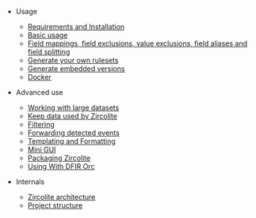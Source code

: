 * Usage
    * [Requirements and Installation](Usage.md#requirements-and-installation)
    * [Basic usage](Usage.md#basic-usage)
    * [Field mappings, field exclusions, value exclusions, field aliases and field splitting](Usage.md#field-mappings-field-exclusions-value-exclusions-field-aliases-and-field-splitting)
    * [Generate your own rulesets](Usage.md#generate-your-own-rulesets)
    * [Generate embedded versions](#generate-embedded-versions)
    * [Docker](Usage.md#docker)

* Advanced use
    * [Working with large datasets](Advanced.md#working-with-large-datasets)
    * [Keep data used by Zircolite](#keep-data-used-by-zircolite)
    * [Filtering](Advanced.md#filtering)
    * [Forwarding detected events](Advanced.md#forwarding-detected-events) 
    * [Templating and Formatting](Advanced.md#templating-and-formatting)
    * [Mini GUI](Advanced.md#mini-gui)
    * [Packaging Zircolite](Advanced.md#packaging-zircolite)
    * [Using With DFIR Orc](Advanced.md#using-with-dfir-orc)

* Internals
    * [Zircolite architecture](Internals.md#zircolite-architecture)
    * [Project structure](Internals.md#project-structure)
